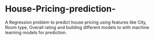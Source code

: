 # House-Pricing-prediction-
 A Regression problem to predict house pricing using features like City, Room type, Overall rating and building different models to with machine learning models for prediction.
